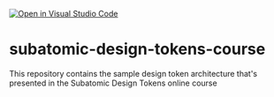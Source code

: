 [![Open in Visual Studio Code](https://classroom.github.com/assets/open-in-vscode-2e0aaae1b6195c2367325f4f02e2d04e9abb55f0b24a779b69b11b9e10269abc.svg)](https://classroom.github.com/online_ide?assignment_repo_id=18860574&assignment_repo_type=AssignmentRepo)
# subatomic-design-tokens-course
This repository contains the sample design token architecture that's presented in the Subatomic Design Tokens online course
